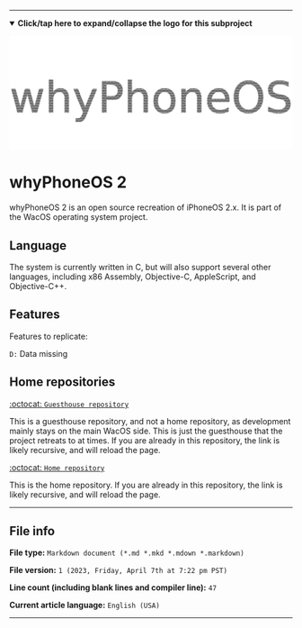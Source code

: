 
***

<details open><summary><b lang="en">Click/tap here to expand/collapse the logo for this subproject</b></summary>

![/whyPhoneOS_Metal_HighCompression.png](/whyPhoneOS_Metal_HighCompression.png)

</details>

# whyPhoneOS 2

whyPhoneOS 2 is an open source recreation of iPhoneOS 2.x. It is part of the WacOS operating system project. 

## Language

The system is currently written in C, but will also support several other languages, including x86 Assembly, Objective-C, AppleScript, and Objective-C++.

## Features

Features to replicate:

`D:` Data missing 

## Home repositories

[:octocat: `Guesthouse repository`](https://github.com/seanpm2001/WhyPhoneOS_2/)

This is a guesthouse repository, and not a home repository, as development mainly stays on the main WacOS side. This is just the guesthouse that the project retreats to at times. If you are already in this repository, the link is likely recursive, and will reload the page.

[:octocat: `Home repository`](https://github.com/seanpm2001/WacOS/tree/WacOS-dev/whyPhoneOS/2/)

This is the home repository. If you are already in this repository, the link is likely recursive, and will reload the page.

***

## File info

**File type:** `Markdown document (*.md *.mkd *.mdown *.markdown)`

**File version:** `1 (2023, Friday, April 7th at 7:22 pm PST)`

**Line count (including blank lines and compiler line):** `47`

**Current article language:** `English (USA)`

***

